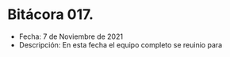 # Bitácora 017.
- Fecha: 7 de Noviembre de 2021
- Descripción: En esta fecha el equipo completo se reuinio para 
